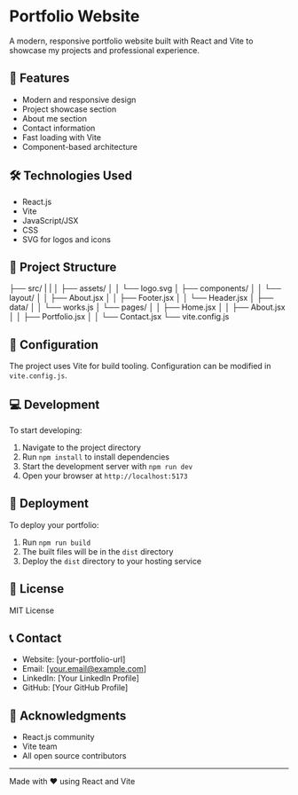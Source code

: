# Portfolio Website

A modern, responsive portfolio website built with React and Vite to showcase my projects and professional experience.

## 🚀 Features

- Modern and responsive design
- Project showcase section
- About me section
- Contact information
- Fast loading with Vite
- Component-based architecture

## 🛠️ Technologies Used

- React.js
- Vite
- JavaScript/JSX
- CSS
- SVG for logos and icons

## 📁 Project Structure

├── src/
| |
│ ├── assets/
│ │ └── logo.svg
│ ├── components/
│ │ └── layout/
│ │ ├── About.jsx
│ │ ├── Footer.jsx
│ │ └── Header.jsx
│ ├── data/
│ │ └── works.js
│ └── pages/
│ │ ├── Home.jsx
│ │ ├── About.jsx
│ │ ├── Portfolio.jsx
│ │ └── Contact.jsx
└── vite.config.js

## 🔧 Configuration

The project uses Vite for build tooling. Configuration can be modified in `vite.config.js`.

## 💻 Development

To start developing:

1. Navigate to the project directory
2. Run `npm install` to install dependencies
3. Start the development server with `npm run dev`
4. Open your browser at `http://localhost:5173`

## 🚀 Deployment

To deploy your portfolio:

1. Run `npm run build`
2. The built files will be in the `dist` directory
3. Deploy the `dist` directory to your hosting service

## 📝 License

MIT License

## 📞 Contact

- Website: [your-portfolio-url]
- Email: [your.email@example.com]
- LinkedIn: [Your LinkedIn Profile]
- GitHub: [Your GitHub Profile]

## 🙏 Acknowledgments

- React.js community
- Vite team
- All open source contributors

---

Made with ❤️ using React and Vite
